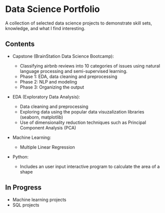 # Data Science Portfolio
A collection of selected data science projects to demonstrate skill sets, knowledge, and what I find interesting.

## Contents

* Capstone (BrainStation Data Science Bootcamp):
  * Classifying airbnb reviews into 10 categories of issues using natural language processing and semi-supervised learning.
  * Phase 1: EDA, data cleaning and preprocessing
  * Phase 2: NLP and modeling
  * Phase 3: Organizing the output

* EDA (Exploratory Data Analysis):
  * Data cleaning and preprocessing
  * Exploring data using the popular data visuzalization libraries (seaborn, matplotlib)
  * Use of dimensionality reduction techniques such as Principal Component Analysis (PCA)
 
* Machine Learning: 
  * Multiple Linear Regression

* Python: 
  * Includes an user input interactive program to calculate the area of a shape


## In Progress
* Machine learning projects
* SQL projects

